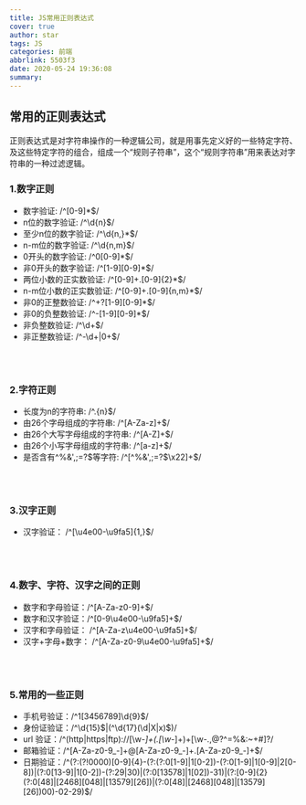 ```yaml
---
title: JS常用正则表达式
cover: true
author: star
tags: JS
categories: 前端
abbrlink: 5503f3
date: 2020-05-24 19:36:08
summary:
---
```

## 常用的正则表达式
正则表达式是对字符串操作的一种逻辑公司，就是用事先定义好的一些特定字符、及这些特定字符的组合，组成一个“规则子符串”，这个“规则字符串”用来表达对字符串的一种过滤逻辑。

### 1.数字正则
- 数字验证: /^[0-9]*$/
- n位的数字验证: /^\d{n}$/
- 至少n位的数字验证: /^\d{n,}*$/
- n-m位的数字验证: /^\d{n,m}$/
- 0开头的数字验证: /^0[0-9]*$/
- 非0开头的数字验证: /^[1-9][0-9]*$/
- 两位小数的正实数验证: /^[0-9]+.[0-9]{2}*$/
- n-m位小数的正实数验证: /^[0-9]+.[0-9]{n,m}*$/
- 非0的正整数验证: /^+?[1-9][0-9]*$/
- 非0的负整数验证: /^-[1-9][0-9]*$/
- 非负整数验证: /^\d+$/
- 非正整数验证: /^\-\d+|0+$/
</br>
</br>

### 2.字符正则
- 长度为n的字符串: /^.{n}$/
- 由26个字母组成的字符串: /^[A-Za-z]+$/
- 由26个大写字母组成的字符串: /^[A-Z]+$/
- 由26个小写字母组成的字符串: /^[a-z]+$/
- 是否含有^%&',;=?$等字符: /^[^%&',;=?$\x22]+$/
</br>
</br>

### 3.汉字正则
- 汉字验证： /^[\u4e00-\u9fa5]{1,}$/
</br>
</br>


### 4.数字、字符、汉字之间的正则
- 数字和字母验证：/^[A-Za-z0-9]+$/
- 数字和汉字验证：/^[0-9\u4e00-\u9fa5]+$/
- 汉字和字母验证： /^[A-Za-z\u4e00-\u9fa5]+$/
- 汉字+字母+数字： /^[A-Za-z0-9\u4e00-\u9fa5]+$/
</br>
</br>

### 5.常用的一些正则
- 手机号验证：/^1[3456789]\d{9}$/
- 身份证验证：/^\d{15}$|(^\d{17}(\d|X|x)$)/
- url 验证：/^(http|https|ftp):\/\/[\w\-_]+(\.[\w\-_]+)+[\w\-\.,@?^=%&:\~\+#]?/
- 邮箱验证：/^[A-Za-z0-9_-]+@[A-Za-z0-9_-]+\.[A-Za-z0-9_-]+$/
- 日期验证：/^(?:(?!0000)[0-9]{4}-(?:(?:0[1-9]|1[0-2])-(?:0[1-9]|1[0-9]|2[0-8])|(?:0[13-9]|1[0-2])-(?:29|30)|(?:0[13578]|1[02])-31)|(?:[0-9]{2}(?:0[48]|[2468][048]|[13579][26])|(?:0[48]|[2468][048]|[13579][26])00)-02-29)$/

